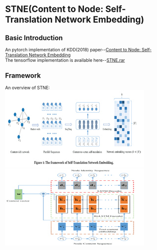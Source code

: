 # STNE(Content to Node: Self-Translation Network Embedding)   

## Basic Introduction   
An pytorch implementation of KDD(2018) paper--[Content to Node: Self-Translation Network Embedding](https://dl.acm.org/citation.cfm?id=3219988)   
The tensorflow implementation is available here--[STNE.rar](http://dm.nankai.edu.cn/code/STNE.rar)   

## Framework   
An overview of STNE:   
<img src='https://github.com/cherisyu/STNE/blob/master/data/stne.png' width="450" height="250" alt="图片加载失败时，显示这段字"/>   
<img src='https://github.com/cherisyu/STNE/blob/master/data/stne_2.png' width="450" height="250" alt="图片加载失败时，显示这段字"/>

